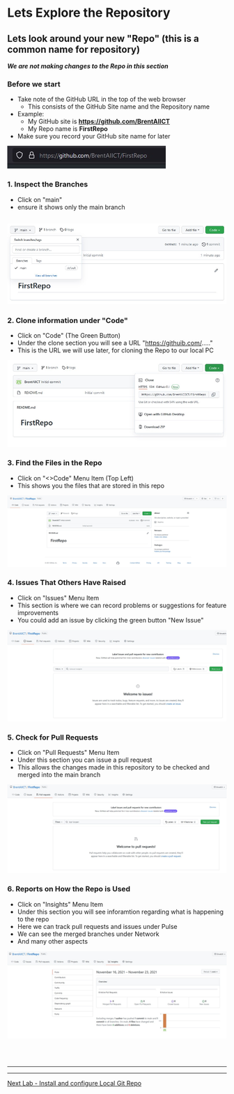 # Lets Explore the Repository

## Lets look around your new "Repo" (this is a common name for repository)

***We are not making changes to the Repo in this section***

### Before we start
- Take note of the GitHub URL in the top of the web browser
  - This consists of the GitHub Site name and the Repository name 
- Example: 
  - My GitHub site is **https://github.com/BrentAIICT**
  - My Repo name is **FirstRepo**
- Make sure you record your GitHub site name for later

![GitHub Signup page](Pics/git19b.jpg)

### 1. Inspect the Branches
- Click on "main"
- ensure it shows only the main branch

![GitHub Signup page](Pics/git20.jpg)
---

### 2. Clone information under "Code"
- Click on "Code" (The Green Button)
- Under the clone section you will see a URL "https://githuib.com/....."
- This is the URL we will use later, for cloning the Repo to our local PC

![GitHub Signup page](Pics/git21.jpg)

### 3. Find the Files in the Repo
- Click on "<>Code" Menu Item (Top Left)
- This shows you the files that are stored in this repo

![GitHub Signup page](Pics/git22.jpg)

### 4. Issues That Others Have Raised
- Click on "Issues" Menu Item
- This section is where we can record problems or suggestions for feature improvements
- You could add an issue by clicking the green button "New Issue" 

![GitHub Signup page](Pics/git23.jpg)

### 5. Check for Pull Requests
- Click on "Pull Requests" Menu Item
- Under this section you can issue a pull request
- This allows the changes made in this repository to be checked and merged into the main branch

![GitHub Signup page](Pics/git24.jpg)

### 6. Reports on How the Repo is Used
- Click on "Insights" Menu Item
- Under this section you will see inforamtion regarding what is happening to the repo 
- Here we can track pull requests and issues under Pulse
- We can see the merged branches under Network
- And many other aspects

![GitHub Signup page](Pics/git25.jpg)

<br>
<br>

---
---

[Next Lab - Install and configure Local Git Repo](InstallLocalGit.md#installing-and-configuring-git-on-your-local-computer)

